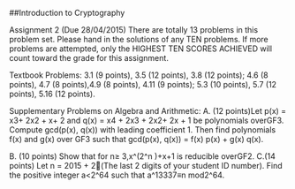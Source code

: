 ##Introduction to Cryptography

Assignment 2 (Due 28/04/2015)
There are totally 13 problems in this problem set. Please hand in the solutions of any TEN problems. If more problems are attempted, only the HIGHEST TEN SCORES ACHIEVED will count toward the grade for this assignment.

Textbook Problems:
3.1 (9 points), 3.5 (12 points), 3.8 (12 points);
4.6 (8 points), 4.7 (8 points),4.9 (8 points), 4.11 (9 points);
5.3 (10 points), 5.7 (12 points), 5.16 (12 points).

Supplementary Problems on Algebra and Arithmetic:
A. (12 points)Let p(x) = x3+ 2x2 + x+ 2 and q(x) = x4 + 2x3 + 2x2+ 2x + 1 be polynomials overGF3. Compute gcd(p(x), q(x)) with leading coefficient 1. Then find polynomials f(x) and g(x) over GF3 such that gcd(p(x), q(x)) = f(x) p(x) + g(x) q(x).

B. (10 points) Show that for n≥ 3,x^(2^n )+x+1 is reducible overGF2.
C.(14 points) Let n = 2015 + 2(The last 2 digits of your student ID number). Find the positive integer a<2^64 such that a^13337≡n mod2^64.
